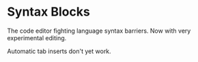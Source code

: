 # Syntax Blocks

The code editor fighting language syntax barriers. Now with very experimental editing.

Automatic tab inserts don't yet work.
